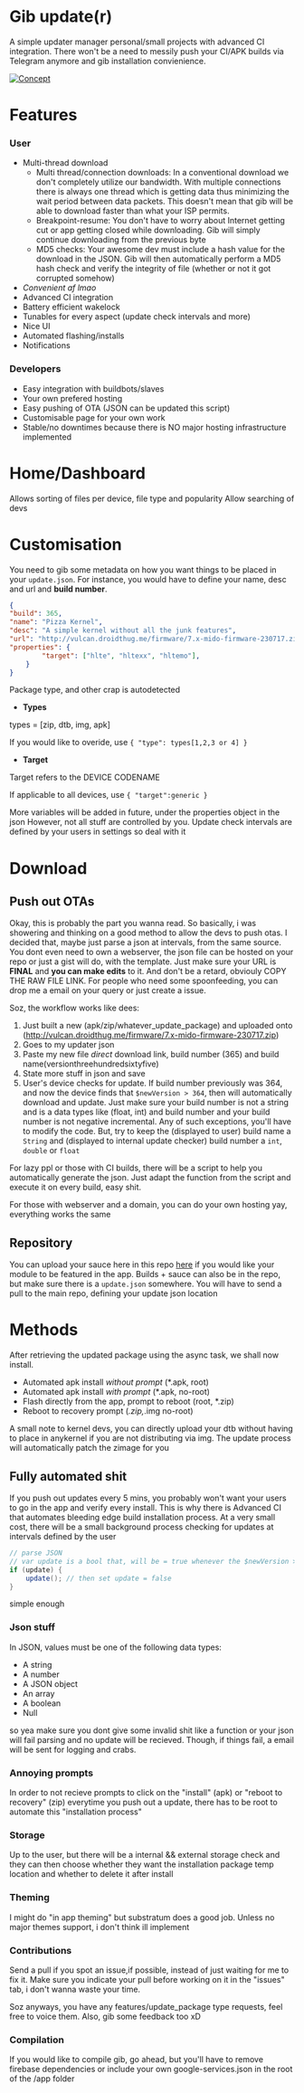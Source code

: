 # Gib update(r)
A simple updater manager personal/small projects with advanced CI integration. There won't be a need to messily push your CI/APK builds via Telegram anymore and gib installation convienience.

[![Concept](https://github.com/alamo18/gib/blob/master/art/nude.jpg)](https://alamo18.github.io/gumball/)
# Features
### User
- Multi-thread download
  - Multi thread/connection downloads: In a conventional download we don't completely utilize our bandwidth. With multiple connections there is always one thread which is getting data thus minimizing the wait period between data packets. This doesn't mean that gib will be able to download faster than what your ISP permits.
  - Breakpoint-resume: You don't have to worry about Internet getting cut or app getting closed while downloading. Gib will simply continue downloading from the previous byte
  - MD5 checks: Your awesome dev must include a hash value for the download in the JSON. Gib will then automatically perform a MD5 hash check and verify the integrity of file (whether or not it got corrupted somehow)
- *Convenient af lmao*
- Advanced CI integration
- Battery efficient wakelock
- Tunables for every aspect (update check intervals and more)
- Nice UI
- Automated flashing/installs
- Notifications

### Developers
- Easy integration with buildbots/slaves
- Your own prefered hosting
- Easy pushing of OTA (JSON can be updated this script)
- Customisable page for your own work
- Stable/no downtimes because there is NO major hosting infrastructure implemented

# Home/Dashboard
Allows sorting of files per device, file type and popularity
Allow searching of devs

# Customisation
You need to gib some metadata on how you want things to be placed in your `update.json`. For instance, you would have to define your name, desc and url and **build number**.
```json
{
"build": 365,
"name": "Pizza Kernel",
"desc": "A simple kernel without all the junk features",
"url": "http://vulcan.droidthug.me/firmware/7.x-mido-firmware-230717.zip",
"properties": {
        "target": ["hlte", "hltexx", "hltemo"],
    }
}
```

Package type, and other crap is autodetected

- **Types**

types = [zip, dtb, img, apk]

If you would like to overide, use `{ "type": types[1,2,3 or 4] }`

- **Target**

Target refers to the DEVICE CODENAME

If applicable to all devices, use `{ "target":generic }`

More variables will be added in future, under the properties object in the json
However, not all stuff are controlled by you. Update check intervals are defined by your users in settings so deal with it

# Download
## Push out OTAs
Okay, this is probably the part you wanna read. So basically, i was showering and thinking on a good method to allow the devs to push otas. I decided that, maybe just parse a json at intervals, from the same source. You dont even need to own a webserver, the json file can be hosted on your repo or just a gist will do, with the template. Just make sure your URL is **FINAL** and **you can make edits** to it. And don't be a retard, obviouly COPY THE RAW FILE LINK. For people who need some spoonfeeding, you can drop me a email on your query or just create a issue.

Soz, the workflow works like dees:
1. Just built a new (apk/zip/whatever_update_package) and uploaded onto (http://vulcan.droidthug.me/firmware/7.x-mido-firmware-230717.zip)
2. Goes to my updater json
3. Paste my new file *direct* download link, build number (365) and build name(versionthreehundredsixtyfive)
4. State more stuff in json and save
5. User's device checks for update. If build number previously was 364, and now the device finds that `$newVersion > 364`, then will automatically download and update. Just make sure your build number is not a string and is a data types like (float, int) and build number and your build number is not negative incremental. Any of such exceptions, you'll have to modify the code. But, try to keep the (displayed to user) build name a `String` and (displayed to internal update checker) build number a `int`, `double` or `float`

For lazy ppl or those with CI builds, there will be a script to help you automatically generate the json. Just adapt the function from the script and execute it on every build, easy shit.

For those with webserver and a domain, you can do your own hosting yay, everything works the same

## Repository
You can upload your sauce here in this repo [here](https://github.com/updater-repo) if you would like your module to be featured in the app. Builds + sauce can also be in the repo, but make sure there is a `update.json` somewhere.
You will have to send a pull to the main repo, defining your update json location

# Methods
After retrieving the updated package using the async task, we shall now install.
- Automated apk install *without prompt* (*.apk, root)
- Automated apk install *with prompt* (*.apk, no-root)
- Flash directly from the app, prompt to reboot (root, *.zip)
- Reboot to recovery prompt (*.zip,*.img no-root)

A small note to kernel devs, you can directly upload your dtb without having to place in anykernel if you are not distributing via img. The update process will automatically patch the zimage for you

## Fully automated shit
If you push out updates every 5 mins, you probably won't want your users to go in the app and verify every install. This is why there is Advanced CI that automates bleeding edge build installation process.
At a very small cost, there will be a small background process checking for updates at intervals defined by the user
```java
// parse JSON
// var update is a bool that, will be = true whenever the $newVersion > $oldVersion
if (update) {
    update(); // then set update = false
}
```
simple enough

### Json stuff
In JSON, values must be one of the following data types:

- A string
- A number
- A JSON object
- An array
- A boolean
- Null

so yea make sure you dont give some invalid shit like a function or your json will fail parsing and no update will be recieved. Though, if things fail, a email will be sent for logging and crabs.

### Annoying prompts
In order to not recieve prompts to click on the "install" (apk) or "reboot to recovery" (zip) everytime you push out a update, there has to be root to automate this "installation process"

### Storage
Up to the user, but there will be a internal && external storage check and they can then choose whether they want the installation package temp location and whether to delete it after install

### Theming
I might do "in app theming" but substratum does a good job.
Unless no major themes support, i don't think ill implement

### Contributions
Send a pull if you spot an issue,if possible, instead of just waiting for me to fix it. Make sure you indicate your pull before working on it in the "issues" tab, i don't wanna waste your time.

Soz anyways, you have any features/update_package type requests, feel free to voice them. Also, gib some feedback too xD

### Compilation
If you would like to compile gib, go ahead, but you'll have to remove firebase dependencies or include your own google-services.json in the root of the /app folder
